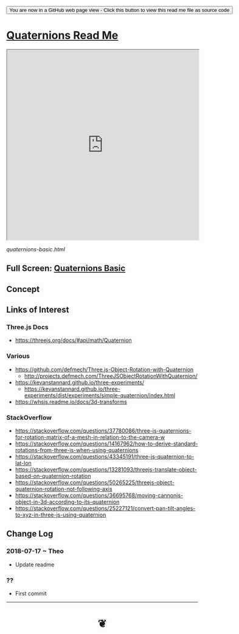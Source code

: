 <span style=display:none; >[You are now in a GitHub source code view - click this link to view Read Me file as a web page]( https://jaanga.github.io/#cookbook-html/examples/examples/editing/quaternions/README.md "View file as a web page." ) </span>


<div><input type=button onclick="window.location.href='https://github.com/jaanga/jaanga.github.io/tree/master/cookbook-threejs/examples/editing/quaternions/README.md'";
value='You are now in a GitHub web page view - Click this button to view this read me file as source code' ></div>

# [Quaternions Read Me]( #examples/editing/quaternions/README.md )


<iframe src=https://jaanga.github.io/cookbook-threejs/examples/editing/quaternions/quaternions-basic.html  width=100% height=500px >frames are not viewable in GitHub source code view</iframe>

_quaternions-basic.html_

## Full Screen: [Quaternions Basic]( https://jaanga.github.io/cookbook-threejs/examples/editing/quaternions/quaternions-basic.html )



## Concept


## Links of Interest

### Three.js Docs

* https://threejs.org/docs/#api/math/Quaternion

### Various

* https://github.com/defmech/Three.js-Object-Rotation-with-Quaternion
	* http://projects.defmech.com/ThreeJSObjectRotationWithQuaternion/
* https://kevanstannard.github.io/three-experiments/
	* https://kevanstannard.github.io/three-experiments/dist/experiments/simple-quaternion/index.html
* https://whsjs.readme.io/docs/3d-transforms

### StackOverflow

* https://stackoverflow.com/questions/37780086/three-js-quaternions-for-rotation-matrix-of-a-mesh-in-relation-to-the-camera-w
* https://stackoverflow.com/questions/14167962/how-to-derive-standard-rotations-from-three-js-when-using-quaternions
* https://stackoverflow.com/questions/43345191/three-js-quaternion-to-lat-lon
* https://stackoverflow.com/questions/13281093/threejs-translate-object-based-on-quaternion-rotation
* https://stackoverflow.com/questions/50265225/threejs-object-quaternion-rotation-not-following-axis
* https://stackoverflow.com/questions/36695768/moving-cannonjs-object-in-3d-according-to-its-quaternion
* https://stackoverflow.com/questions/25227121/convert-pan-tilt-angles-to-xyz-in-three-js-using-quaternion



## Change Log

### 2018-07-17 ~ Theo

* Update readme


### ??

* First commit

***
# <center title="hello!" ><a href=javascript:window.scrollTo(0,0); style=text-decoration:none; > ❦ </a></center>



